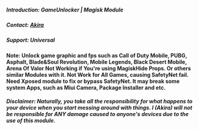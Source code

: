##### Introduction: GameUnlocker | Magisk Module

##### Contact: [Akira](https://t.me/AkiraRelease)

##### Support: Universal

#### Note: Unlock game graphic and fps such as Call of Duty Mobile, PUBG, Asphalt, Blade&Soul Revolution, Mobile Legends, Black Desert Mobile, Arena Of Valor Not Working if You're using MagiskHide Props. Or others similar Modules with it. Not Work for All Games, causing SafetyNet fail. Need Xposed module to fix or bypass SafetyNet. It may break some system Apps, such as Miui Camera, Package Installer and etc.

##### Disclaimer: Naturally, you take all the responsibility for what happens to your device when you start messing around with things. I (Akira) will not be responsible for ANY damage caused to anyone's devices due to the use of this module.